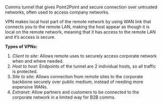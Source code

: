 Comms tunnel that gives Point2Point and secure connection over untrusted networks, often used to access company networks. 

VPN makes local host part of the remote network by using WAN link that connects you to the remote LAN, making the host appear as though it is local on the remote network, meaning that it has access to the remote LAN and it’s access is secure.

**Types of VPNs:**
1. *Client to site:* Allows remote uses to securely access corporate network when and where needed.
2. *Host to host:* Endpoints of the tunnel are 2 individual hosts, so all traffic is protected.
3. *Site to site:* Allows connection from remote sites to the corporate backbone securely over public medium, instead of needing more expensive WANs.
4. *Extranet:* Allow partners and customers to be connected to the corporate network in a limited way for B2B comms.